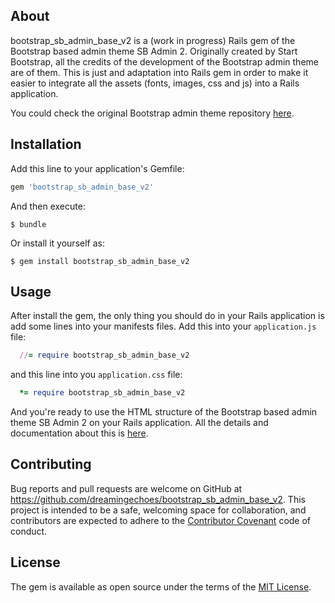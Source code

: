 ## About

bootstrap_sb_admin_base_v2 is a (work in progress) Rails gem of the Bootstrap based admin theme SB Admin 2. Originally created by Start Bootstrap, all the credits of the development of the Bootstrap admin theme are of them. This is just and adaptation into Rails gem in order to make it easier to integrate all the assets (fonts, images, css and js) into a Rails application.

You could check the original Bootstrap admin theme repository [here](https://github.com/IronSummitMedia/startbootstrap-sb-admin-2).

## Installation

Add this line to your application's Gemfile:

```ruby
gem 'bootstrap_sb_admin_base_v2'
```

And then execute:

    $ bundle

Or install it yourself as:

    $ gem install bootstrap_sb_admin_base_v2

## Usage

After install the gem, the only thing you should do in your Rails application is add some lines into your manifests files. Add this into your `application.js` file:

```ruby
  //= require bootstrap_sb_admin_base_v2
```

and this line into you `application.css` file:

```ruby
  *= require bootstrap_sb_admin_base_v2
```

And you're ready to use the HTML structure of the Bootstrap based admin theme SB Admin 2 on your Rails application. All the details and documentation about this is [here](http://startbootstrap.com/template-overviews/sb-admin-2/).

## Contributing

Bug reports and pull requests are welcome on GitHub at https://github.com/dreamingechoes/bootstrap_sb_admin_base_v2. This project is intended to be a safe, welcoming space for collaboration, and contributors are expected to adhere to the [Contributor Covenant](contributor-covenant.org) code of conduct.

## License

The gem is available as open source under the terms of the [MIT License](http://opensource.org/licenses/MIT).
